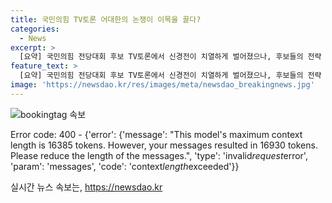 ```yaml
---
title: 국민의힘 TV토론 어대한의 논쟁이 이목을 끌다?
categories:
  - News
excerpt: >
  [요약] 국민의힘 전당대회 후보 TV토론에서 신경전이 치열하게 벌어졌으나, 후보들의 전략 차이가 논의되었습니다. 특히, 후보들의 공방은 화제였으며 한동훈 후보의 대응이 주목받았습니다. 민주당 전당대회는 이재명 전 대표의 출사표로 역시 관심을 모았으며, 후보들 간 선거의 차기 포부가 긴하게 다뤄졌습니다. 미래 경제포럼 대표인 김지수의 출마로 인해 3자 구도가 예상되고 있으며, 최고위원 선거가 치열한 과정이 예상되는 상황입니다. YTN이 실시한 여론조사에 따르면 국민의힘 지지층과 무당층에 대한 조사 결과도 소개되었습니다.
feature_text: >
  [요약] 국민의힘 전당대회 후보 TV토론에서 신경전이 치열하게 벌어졌으나, 후보들의 전략 차이가 논의되었습니다. 특히, 후보들의 공방은 화제였으며 한동훈 후보의 대응이 주목받았습니다. 민주당 전당대회는 이재명 전 대표의 출사표로 역시 관심을 모았으며, 후보들 간 선거의 차기 포부가 긴하게 다뤄졌습니다. 미래 경제포럼 대표인 김지수의 출마로 인해 3자 구도가 예상되고 있으며, 최고위원 선거가 치열한 과정이 예상되는 상황입니다. YTN이 실시한 여론조사에 따르면 국민의힘 지지층과 무당층에 대한 조사 결과도 소개되었습니다.
image: 'https://newsdao.kr/res/images/meta/newsdao_breakingnews.jpg'
---
```


<p><img src="https://newsdao.kr/res/images/meta/newsdao_breakingnews.jpg" alt="bookingtag 속보" /></p>

<p>Error code: 400 - {'error': {'message': "This model's maximum context length is 16385 tokens. However, your messages resulted in 16930 tokens. Please reduce the length of the messages.", 'type': 'invalid<em>request</em>error', 'param': 'messages', 'code': 'context<em>length</em>exceeded'}}</p>
실시간 뉴스 속보는, <a href="https://newsdao.kr" rel="dofollow">https://newsdao.kr</a>


